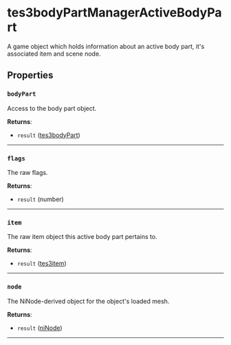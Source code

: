 <!---
	This file is autogenerated. Do not edit this file manually. Your changes will be ignored.
	More information: https://github.com/MWSE/MWSE/tree/master/docs
-->

# tes3bodyPartManagerActiveBodyPart
<div class="search_terms" style="display: none">tes3bodypartmanageractivebodypart, bodypartmanageractivebodypart</div>

A game object which holds information about an active body part, it's associated item and scene node.

## Properties

### `bodyPart`
<div class="search_terms" style="display: none">bodypart</div>

Access to the body part object.

**Returns**:

* `result` ([tes3bodyPart](../../types/tes3bodyPart))

***

### `flags`
<div class="search_terms" style="display: none">flags</div>

The raw flags.

**Returns**:

* `result` (number)

***

### `item`
<div class="search_terms" style="display: none">item</div>

The raw item object this active body part pertains to.

**Returns**:

* `result` ([tes3item](../../types/tes3item))

***

### `node`
<div class="search_terms" style="display: none">node</div>

The NiNode-derived object for the object's loaded mesh.

**Returns**:

* `result` ([niNode](../../types/niNode))

***

